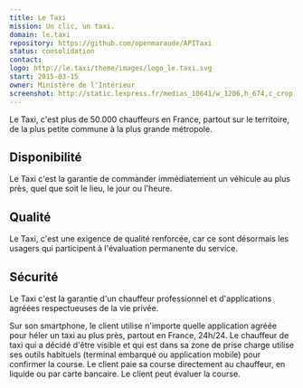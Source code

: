 ```yaml
---
title: Le Taxi
mission: Un clic, un taxi.
domain: le.taxi
repository: https://github.com/openmaraude/APITaxi
status: consolidation
contact:
logo: http://le.taxi/theme/images/logo_le.taxi.svg
start: 2015-03-15
owner: Ministère de l'Intérieur
screenshot: http://static.lexpress.fr/medias_10641/w_1206,h_674,c_crop,x_0,y_10/w_1520,h_855,c_fill,g_north/v1445267305/les-taxis-ont-desormais-leur-appli-de-geolocalisation-pour-contrer-uber_5448509.jpg
---
```


Le Taxi, c'est plus de 50.000 chauffeurs en France, partout sur le territoire, de la plus petite commune à la plus grande métropole.

Disponibilité
-------------

Le Taxi c'est la garantie de commander immédiatement un véhicule au plus près, quel que soit le lieu, le jour ou l'heure.

Qualité
-------

Le Taxi, c'est une exigence de qualité renforcée, car ce sont désormais les usagers qui participent à l'évaluation permanente du service.

Sécurité
--------

Le Taxi c'est la garantie d'un chauffeur professionnel et d'applications agréées respectueuses de la vie privée.

Sur son smartphone, le client utilise n'importe quelle application agréée pour héler un taxi au plus près, partout en France, 24h/24. Le chauffeur de taxi qui a décidé d'être visible et qui est dans sa zone de prise charge utilise ses outils habituels (terminal embarqué ou application mobile) pour confirmer la course. Le client paie sa course directement au chauffeur, en liquide ou par carte bancaire. Le client peut évaluer la course.
